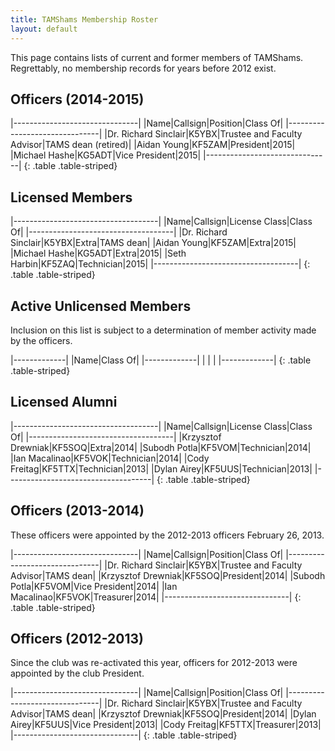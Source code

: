 ```yaml
---
title: TAMShams Membership Roster
layout: default
---
```


This page contains lists of current and former members of TAMShams.
Regrettably, no membership records for years before 2012 exist.

Officers (2014-2015)
--------------------

|-------------------------------|
|Name|Callsign|Position|Class Of|
|-------------------------------|
|Dr. Richard Sinclair|K5YBX|Trustee and Faculty Advisor|TAMS dean (retired)|
|Aidan Young|KF5ZAM|President|2015|
|Michael Hashe|KG5ADT|Vice President|2015|
|-------------------------------|
{: .table .table-striped}

Licensed Members
----------------

|------------------------------------|
|Name|Callsign|License Class|Class Of|
|------------------------------------|
|Dr. Richard Sinclair|K5YBX|Extra|TAMS dean|
|Aidan Young|KF5ZAM|Extra|2015|
|Michael Hashe|KG5ADT|Extra|2015|
|Seth Harbin|KF5ZAQ|Technician|2015|
|------------------------------------|
{: .table .table-striped}

Active Unlicensed Members
-------------------------

Inclusion on this list is subject to a determination of member activity made by the officers.

|-------------|
|Name|Class Of|
|-------------|
|&nbsp;|&nbsp;|
|-------------|
{: .table .table-striped}

Licensed Alumni
--------------

|------------------------------------|
|Name|Callsign|License Class|Class Of|
|------------------------------------|
|Krzysztof Drewniak|KF5SOQ|Extra|2014|
|Subodh Potla|KF5VOM|Technician|2014|
|Ian Macalinao|KF5VOK|Technician|2014|
|Cody Freitag|KF5TTX|Technician|2013|
|Dylan Airey|KF5UUS|Technician|2013|
|------------------------------------|
{: .table .table-striped}

Officers (2013-2014)
--------------------
These officers were appointed by the 2012-2013 officers February 26, 2013.

|-------------------------------|
|Name|Callsign|Position|Class Of|
|-------------------------------|
|Dr. Richard Sinclair|K5YBX|Trustee and Faculty Advisor|TAMS dean|
|Krzysztof Drewniak|KF5SOQ|President|2014|
|Subodh Potla|KF5VOM|Vice President|2014|
|Ian Macalinao|KF5VOK|Treasurer|2014|
|-------------------------------|
{: .table .table-striped}

Officers (2012-2013)
--------------------
Since the club was re-activated this year, officers for 2012-2013 were appointed by the club President.

|-------------------------------|
|Name|Callsign|Position|Class Of|
|-------------------------------|
|Dr. Richard Sinclair|K5YBX|Trustee and Faculty Advisor|TAMS dean|
|Krzysztof Drewniak|KF5SOQ|President|2014|
|Dylan Airey|KF5UUS|Vice President|2013|
|Cody Freitag|KF5TTX|Treasurer|2013|
|-------------------------------|
{: .table .table-striped}
